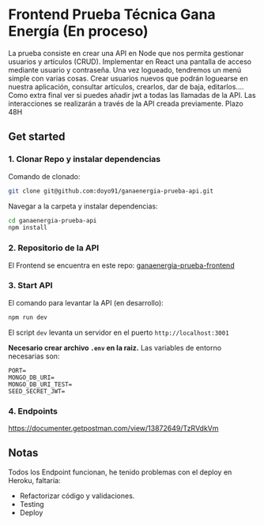 
# Frontend Prueba Técnica Gana Energía (En proceso)
La prueba consiste en crear una API en Node que nos permita gestionar usuarios y artículos (CRUD). 
Implementar en React una pantalla de acceso mediante usuario y contraseña. Una vez logueado, tendremos un menú simple con varias cosas. Crear usuarios nuevos que podrán loguearse en nuestra aplicación, consultar artículos, crearlos, dar de baja, editarlos.... 
Como extra final ver si puedes añadir jwt a todas las llamadas de la API. 
Las interacciones se realizarán a través de la API creada previamente. Plazo 48H

## Get started

### 1. Clonar Repo y instalar dependencias

Comando de clonado:

```sh
git clone git@github.com:doyo91/ganaenergia-prueba-api.git
```
Navegar a la carpeta y instalar dependencias:

```sh
cd ganaenergia-prueba-api 
npm install
```

### 2. Repositorio de la API

El Frontend se encuentra en este repo: [ganaenergia-prueba-frontend](https://github.com/doyo91/ganaenergia-prueba-frontend/blob/main/README.md) 


### 3. Start API

El comando para levantar la API (en desarrollo):

```sh
npm run dev
```

El script `dev` levanta un servidor en el puerto `http://localhost:3001`

**Necesario crear archivo `.env` en la raiz.** Las variables de entorno necesarias son:

```
PORT=
MONGO_DB_URI=
MONGO_DB_URI_TEST=
SEED_SECRET_JWT=
```

### 4. Endpoints

  <https://documenter.getpostman.com/view/13872649/TzRVdkVm>

## Notas

Todos los Endpoint funcionan, he tenido problemas con el deploy en Heroku, faltaría:

* Refactorizar código y validaciones.
* Testing
* Deploy








  